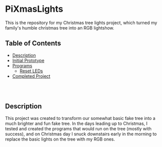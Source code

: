 # PiXmasLights

This is the repository for my Christmas tree lights project, which turned my family's humble christmas tree into an RGB lightshow.

## Table of Contents
* [Description](#Description)
* [Initial Prototype](#Initial-Prototype)
* [Programs](#Programs)
  - [Reset LEDs](#Reset-LEDs)
* [Completed Project](#Completed-Project)

<br>
<br>

## Description

This project was created to transform our somewhat basic fake tree into a much brighter and fun fake tree. In the days leading up to Christmas, I tested and created the programs that would run on the tree (mostly with success), and on Christmas day I snuck downstairs early in the morning to replace the basic lights on the tree with my RGB ones.  
